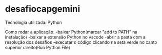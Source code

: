 # desafiocapgemini

Tecnologia utilizada: Python

Como rodar a aplicação:
-baixar Python(marcar "add to PATH" na instalação)
-baixar a extensão Python no vscode
-abrir a pasta com a resolução dos desafios
-executar o código clicando na seta verde no canto superior direito(Run Python File)
